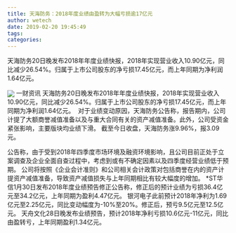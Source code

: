 ```yaml
---
title: 天海防务：2018年度业绩由盈转为大幅亏损逾17亿元
author: wetech
date: 2019-02-20 19:45:49
tags: 
categories: 
---
```

天海防务20日晚发布2018年年度业绩快报，2018年实现营业收入10.90亿元，同比减少26.54%。归属于上市公司股东的净亏损17.45亿元，而上年同期为净利润1.64亿元。 
<!-- more -->
<img align="center" border="0" src="https://imgcdn.yicai.com/uppics/images/2019/02/70fc69f5fbcd706aee9b4b72b41735c9.jpg" />
一财资讯
天海防务20日晚发布2018年年度业绩快报，2018年实现营业收入10.90亿元，同比减少26.54%。归属于上市公司股东的净亏损17.45亿元，而上年同期为净利润1.64亿元。 
对于业绩变动原因，天海防务公告称，报告期内，公司计提了大额商誉减值准备以及与重大合同有关的资产减值准备。此外，公司受资金紧张影响，主要版块均业绩下滑。
截至今日收盘，天海防务涨9.96%，报3.09元。
 
 
 
公告称，由于受到2018年四季度市场环境及融资环境影响，且公司目前正处于立案调查及企业全面自查过程中，考虑到或有不确定因素以及四季度经营业绩低于预期。
公司将按照《企业会计准则》和公司相关会计政策对包括商誉在内的资产计提资产减值准备，导致资产减值损失与上年同期相比有较大幅度的增加。
*ST华信1月30日发布2018年度业绩预告修正公告称，修正后的预计业绩为亏损36.4亿元至34.2亿元，上年同期为盈利4.47亿元。
银河电子此前预计2018年净利为1.69亿元至2.25亿元，同比变动幅度为-10%至20%。修正后，预亏9.5亿元至12.5亿元。
天舟文化28日晚发布业绩预告，预计2018年净利亏损10.6亿元-11亿元，同比由盈转亏，上年同期盈利1.34亿元。
